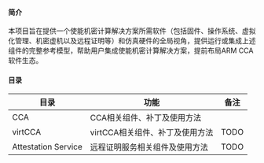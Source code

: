 #### 简介
本项目旨在提供一个使能机密计算解决方案所需软件（包括固件、操作系统、虚拟化管理、机密虚机以及远程证明等）和仿真硬件的全局视角，提供运行或集成上述组件的完整参考模型，帮助用户集成使能机密计算解决方案，提前布局ARM CCA软件生态。

#### 目录

| 目录      | 功能                  | 备注 |
|---------|---------------------|---------------------|
| CCA     | CCA相关组件、补丁及使用方法       |    |
| virtCCA | virtCCA相关组件、补丁及使用方法 | TODO |
| Attestation Service        |    远程证明服务相关组件及使用方法                 | TODO  |

